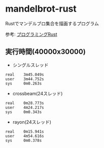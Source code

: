 # mandelbrot-rust

Rustでマンデルブロ集合を描画するプログラム

参考: [プログラミングRust](https://www.oreilly.co.jp/books/9784873119786/)

## 実行時間(40000x30000)

- シングルスレッド

```time
real    3m45.049s
user    3m44.752s
sys     0m0.263s
```

- crossbeam(24スレッド)

```time
real    0m28.773s
user    4m24.217s
sys     0m0.343s
```

- rayon(24スレッド)

```time
real    0m15.941s
user    4m54.616s
sys     0m0.378s
```

